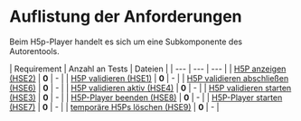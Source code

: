 # Auflistung der Anforderungen

Beim H5p-Player handelt es sich um eine Subkomponente des Autorentools. 

[//]: # (Script-Start)
| Requirement | Anzahl an Tests | Dateien |
| --- | --- | --- |
| [H5P anzeigen (HSE2)](HSE2.md) | **0** | - |
| [H5P validieren (HSE1)](HSE1.md) | **0** | - |
| [H5P validieren abschließen (HSE6)](HSE6.md) | **0** | - |
| [H5P validieren aktiv (HSE4)](HSE4.md) | **0** | - |
| [H5P validieren starten (HSE3)](HSE3.md) | **0** | - |
| [H5P-Player beenden (HSE8)](HSE8.md) | **0** | - |
| [H5P-Player starten (HSE7)](HSE7.md) | **0** | - |
| [temporäre H5Ps löschen (HSE9)](HSE9.md) | **0** | - |